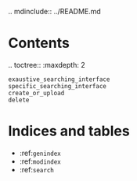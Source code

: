 .. mdinclude:: ../README.md

Contents
========
.. toctree::
    :maxdepth: 2

    exaustive_searching_interface
    specific_searching_interface
    create_or_upload
    delete

Indices and tables
==================

* :ref:`genindex`
* :ref:`modindex`
* :ref:`search`
